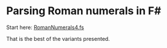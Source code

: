 
# Parsing Roman numerals in F#

Start here: [RomanNumerals4.fs](Roman/RomanNumerals4.fs)

That is the best of the variants presented.